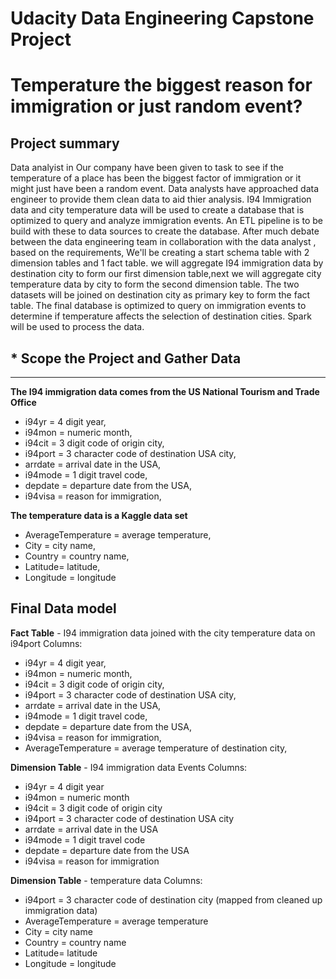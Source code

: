 # Udacity Data Engineering Capstone Project

# Temperature the biggest reason for immigration or just random event?

## Project summary

Data analyist in Our company have been given to task to see if the temperature of a place has been the biggest factor of immigration or it might just have been a random event. Data analysts have approached data engineer to provide them clean data to aid thier analysis. I94 Immigration data and city temperature data will be used to create a database that is optimized to query and analyze immigration events. An ETL pipeline is to be build with these to data sources to create the database. After much debate between the data engineering team in collaboration with the data analyst , based on the requirements, We'll be creating a start schema table with 2 dimension tables and 1 fact table. we will aggregate I94 immigration data by destination city to form our first dimension table,next we will aggregate city temperature data by city to form the second dimension table. The two datasets will be joined on destination city as primary key to form the fact table. The final database is optimized to query on immigration events to determine if temperature affects the selection of destination cities. Spark will be used to process the data.


## * Scope the Project and Gather Data
______________________________________________________________
**The I94 immigration data comes from the US National Tourism and Trade Office**
- i94yr = 4 digit year,
- i94mon = numeric month,
- i94cit = 3 digit code of origin city,
- i94port = 3 character code of destination USA city,
- arrdate = arrival date in the USA,
- i94mode = 1 digit travel code,
- depdate = departure date from the USA,
- i94visa = reason for immigration,

**The temperature data is a Kaggle data set**
- AverageTemperature = average temperature,
- City = city name,
- Country = country name,
- Latitude= latitude,
- Longitude = longitude

## Final Data model
**Fact Table** - I94 immigration data joined with the city temperature data on i94port
Columns:
   - i94yr = 4 digit year,
   - i94mon = numeric month,
   - i94cit = 3 digit code of origin city,
   - i94port = 3 character code of destination USA city,
   - arrdate = arrival date in the USA,
   - i94mode = 1 digit travel code,
   - depdate = departure date from the USA,
   - i94visa = reason for immigration,
   - AverageTemperature = average temperature of destination city,

**Dimension Table** - I94 immigration data Events
Columns:
   - i94yr = 4 digit year
   - i94mon = numeric month
   - i94cit = 3 digit code of origin city
   - i94port = 3 character code of destination USA city
   - arrdate = arrival date in the USA
   - i94mode = 1 digit travel code
   - depdate = departure date from the USA
   - i94visa = reason for immigration

**Dimension Table** - temperature data
Columns:
- i94port = 3 character code of destination city (mapped from cleaned up immigration data)
- AverageTemperature = average temperature
- City = city name
- Country = country name
- Latitude= latitude
- Longitude = longitude
